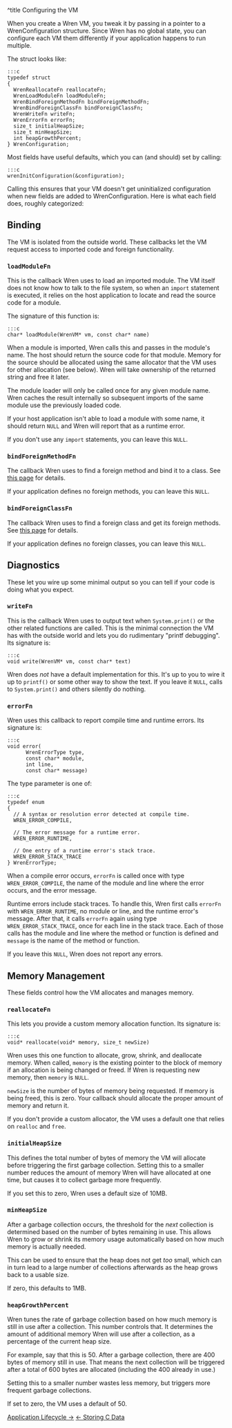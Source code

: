 ^title Configuring the VM

When you create a Wren VM, you tweak it by passing in a pointer to a
WrenConfiguration structure. Since Wren has no global state, you can configure
each VM them differently if your application happens to run multiple.

The struct looks like:

    :::c
    typedef struct
    {
      WrenReallocateFn reallocateFn;
      WrenLoadModuleFn loadModuleFn;
      WrenBindForeignMethodFn bindForeignMethodFn;
      WrenBindForeignClassFn bindForeignClassFn;
      WrenWriteFn writeFn;
      WrenErrorFn errorFn;
      size_t initialHeapSize;
      size_t minHeapSize;
      int heapGrowthPercent;
    } WrenConfiguration;

Most fields have useful defaults, which you can (and should) set by calling:

    :::c
    wrenInitConfiguration(&configuration);

Calling this ensures that your VM doesn't get uninitialized configuration when
new fields are added to WrenConfiguration. Here is what each field does, roughly
categorized:

## Binding

The VM is isolated from the outside world. These callbacks let the VM request
access to imported code and foreign functionality.

### `loadModuleFn`

This is the callback Wren uses to load an imported module. The VM itself does
not know how to talk to the file system, so when an `import` statement is
executed, it relies on the host application to locate and read the source code
for a module.

The signature of this function is:

    :::c
    char* loadModule(WrenVM* vm, const char* name)

When a module is imported, Wren calls this and passes in the module's name. The
host should return the source code for that module. Memory for the source should
be allocated using the same allocator that the VM uses for other allocation (see
below). Wren will take ownership of the returned string and free it later.

The module loader will only be called once for any given module name. Wren caches
the result internally so subsequent imports of the same module use the
previously loaded code.

If your host application isn't able to load a module with some name, it should
return `NULL` and Wren will report that as a runtime error.

If you don't use any `import` statements, you can leave this `NULL`.

### `bindForeignMethodFn`

The callback Wren uses to find a foreign method and bind it to a class. See
[this page][foreign method] for details.

[foreign method]: /embedding/calling-c-from-wren.html

If your application defines no foreign methods, you can leave this `NULL`.

### `bindForeignClassFn`

The callback Wren uses to find a foreign class and get its foreign methods. See
[this page][foreign class] for details.

[foreign class]: /embedding/storing-c-data.html

If your application defines no foreign classes, you can leave this `NULL`.

## Diagnostics

These let you wire up some minimal output so you can tell if your code is doing
what you expect.

### `writeFn`

This is the callback Wren uses to output text when `System.print()` or the other
related functions are called. This is the minimal connection the VM has with the
outside world and lets you do rudimentary "printf debugging". Its signature is:

    :::c
    void write(WrenVM* vm, const char* text)

Wren does *not* have a default implementation for this. It's up to you to wire
it up to `printf()` or some other way to show the text. If you leave it `NULL`,
calls to `System.print()` and others silently do nothing.

### `errorFn`

Wren uses this callback to report compile time and runtime errors. Its signature
is:

    :::c
    void error(
          WrenErrorType type,
          const char* module,
          int line,
          const char* message)

The type parameter is one of:

    :::c
    typedef enum
    {
      // A syntax or resolution error detected at compile time.
      WREN_ERROR_COMPILE,

      // The error message for a runtime error.
      WREN_ERROR_RUNTIME,

      // One entry of a runtime error's stack trace.
      WREN_ERROR_STACK_TRACE
    } WrenErrorType;

When a compile error occurs, `errorFn` is called once with type
`WREN_ERROR_COMPILE`, the name of the module and line where the error occurs,
and the error message.

Runtime errors include stack traces. To handle this, Wren first calls `errorFn`
with `WREN_ERROR_RUNTIME`, no module or line, and the runtime error's message.
After that, it calls `errorFn` again using type `WREN_ERROR_STACK_TRACE`, once
for each line in the stack trace. Each of those calls has the module and line
where the method or function is defined and `message` is the name of the method
or function.

If you leave this `NULL`, Wren does not report any errors.

## Memory Management

These fields control how the VM allocates and manages memory.

### `reallocateFn`

This lets you provide a custom memory allocation function. Its signature is:

    :::c
    void* reallocate(void* memory, size_t newSize)

Wren uses this one function to allocate, grow, shrink, and deallocate memory.
When called, `memory` is the existing pointer to the block of memory if an
allocation is being changed or freed. If Wren is requesting new memory, then
`memory` is `NULL`.

`newSize` is the number of bytes of memory being requested. If memory is being
freed, this is zero. Your callback should allocate the proper amount of memory
and return it.

If you don't provide a custom allocator, the VM uses a default one that relies
on `realloc` and `free`.

### `initialHeapSize`

This defines the total number of bytes of memory the VM will allocate before
triggering the first garbage collection. Setting this to a smaller number
reduces the amount of memory Wren will have allocated at one time, but causes it
to collect garbage more frequently.

If you set this to zero, Wren uses a default size of 10MB.

### `minHeapSize`

After a garbage collection occurs, the threshold for the *next* collection is
determined based on the number of bytes remaining in use. This allows Wren to
grow or shrink its memory usage automatically based on how much memory is
actually needed.

This can be used to ensure that the heap does not get *too* small, which can
in turn lead to a large number of collections afterwards as the heap grows
back to a usable size.

If zero, this defaults to 1MB.

### `heapGrowthPercent`

Wren tunes the rate of garbage collection based on how much memory is still in
use after a collection. This number controls that. It determines the amount of
additional memory Wren will use after a collection, as a percentage of the
current heap size.

For example, say that this is 50. After a garbage collection, there are 400
bytes of memory still in use. That means the next collection will be triggered
after a total of 600 bytes are allocated (including the 400 already in use.)

Setting this to a smaller number wastes less memory, but triggers more
frequent garbage collections.

If set to zero, the VM uses a default of 50.

<a class="right" href="application-lifecycle.html">Application Lifecycle &rarr;</a>
<a href="storing-c-data.html">&larr; Storing C Data</a>
